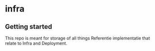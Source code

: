 # infra

## Getting started

This repo is meant for storage of all things Referentie implementatie that relate to Infra and Deployment.